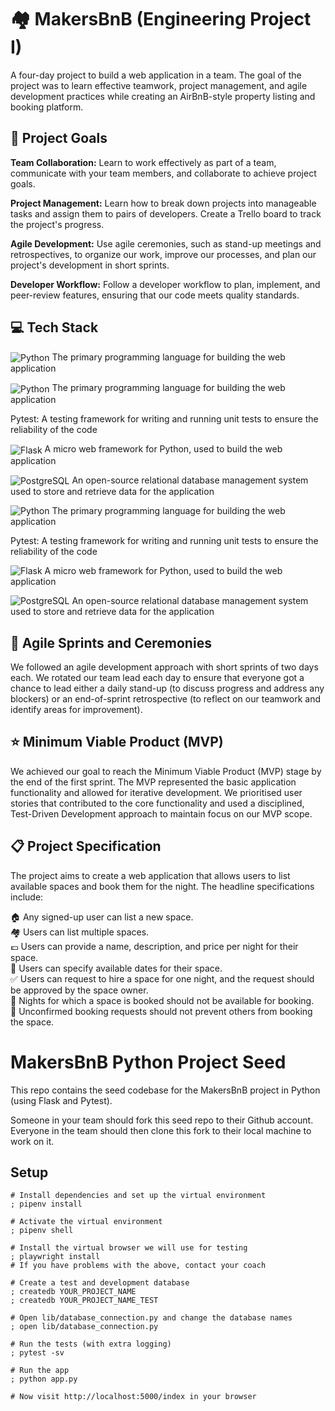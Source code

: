 # 🏘️ MakersBnB (Engineering Project I)

A four-day project to build a web application in a team. The goal of the project was to learn effective teamwork, project management, and agile development practices while creating an AirBnB-style property listing and booking platform. 

## 🚀 Project Goals
**Team Collaboration:** Learn to work effectively as part of a team, communicate with your team members, and collaborate to achieve project goals.  

**Project Management:** Learn how to break down projects into manageable tasks and assign them to pairs of developers. Create a Trello board to track the project's progress.  

**Agile Development:** Use agile ceremonies, such as stand-up meetings and retrospectives, to organize our work, improve our processes, and plan our project's development in short sprints.  

**Developer Workflow:** Follow a developer workflow to plan, implement, and peer-review features, ensuring that our code meets quality standards.  

## 💻 Tech Stack  
<p align="left">
  <img src="https://img.shields.io/badge/python-3670A0?style=for-the-badge&logo=python&logoColor=ffdd54" alt="Python" valign="middle"/> The primary programming language for building the web application
</p>
<p align="left" style="margin-bottom: 10px;">
  <img src="https://img.shields.io/badge/python-3670A0?style=for-the-badge&logo=python&logoColor=ffdd54" alt="Python" valign="middle"/> The primary programming language for building the web application
</p>
<p align="left">
  <span style="display: inline-block; vertical-align: middle; line-height: normal;">
    Pytest: A testing framework for writing and running unit tests to ensure the reliability of the code
  </span>
</p>
<p align="left" style="margin-bottom: 10px;">
  <img src="https://img.shields.io/badge/flask-%23000.svg?style=for-the-badge&logo=flask&logoColor=white" alt="Flask" valign="middle"/> A micro web framework for Python, used to build the web application
</p>
<p align="left" style="margin-bottom: 10px;">
  <img src="https://img.shields.io/badge/PostgreSQL-316192?style=for-the-badge&logo=postgresql&logoColor=white" alt="PostgreSQL" valign="middle"/> An open-source relational database management system used to store and retrieve data for the application
</p>

![Python](https://img.shields.io/badge/python-3670A0?style=for-the-badge&logo=python&logoColor=ffdd54) The primary programming language for building the web application

Pytest: A testing framework for writing and running unit tests to ensure the reliability of the code  
  
![Flask](https://img.shields.io/badge/flask-%23000.svg?style=for-the-badge&logo=flask&logoColor=white) A micro web framework for Python, used to build the web application  
 
![PostgreSQL](https://img.shields.io/badge/PostgreSQL-316192?style=for-the-badge&logo=postgresql&logoColor=white) An open-source relational database management system used to store and retrieve data for the application 

## 🏃 Agile Sprints and Ceremonies

We followed an agile development approach with short sprints of two days each. We rotated our team lead each day to ensure that everyone got a chance to lead either a daily stand-up (to discuss progress and address any blockers) or an end-of-sprint retrospective (to reflect on our teamwork and identify areas for improvement).

## ⭐ Minimum Viable Product (MVP)
We achieved our goal to reach the Minimum Viable Product (MVP) stage by the end of the first sprint. The MVP represented the basic application functionality and allowed for iterative development. We prioritised user stories that contributed to the core functionality and used a disciplined, Test-Driven Development approach to maintain focus on our MVP scope.

## 📋 Project Specification
The project aims to create a web application that allows users to list available spaces and book them for the night. The headline specifications include:  

🏠 Any signed-up user can list a new space.  
🏘️ Users can list multiple spaces.  
💷 Users can provide a name, description, and price per night for their space.  
📅 Users can specify available dates for their space.  
✅ Users can request to hire a space for one night, and the request should be approved by the space owner.  
🚫 Nights for which a space is booked should not be available for booking.  
🚫 Unconfirmed booking requests should not prevent others from booking the space.  

# MakersBnB Python Project Seed

This repo contains the seed codebase for the MakersBnB project in Python (using 
Flask and Pytest).

Someone in your team should fork this seed repo to their Github account. 
Everyone in the team should then clone this fork to their local machine to work on it.

## Setup

```shell
# Install dependencies and set up the virtual environment
; pipenv install

# Activate the virtual environment
; pipenv shell

# Install the virtual browser we will use for testing
; playwright install
# If you have problems with the above, contact your coach

# Create a test and development database
; createdb YOUR_PROJECT_NAME
; createdb YOUR_PROJECT_NAME_TEST

# Open lib/database_connection.py and change the database names
; open lib/database_connection.py

# Run the tests (with extra logging)
; pytest -sv

# Run the app
; python app.py

# Now visit http://localhost:5000/index in your browser
```